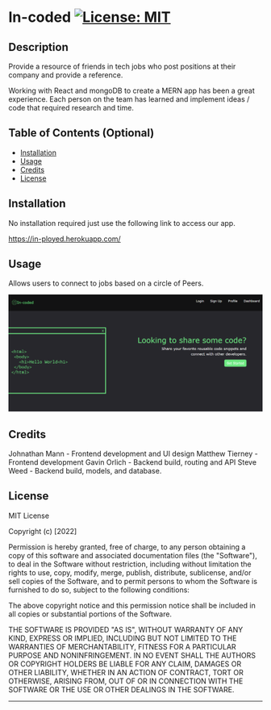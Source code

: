 # In-coded [![License: MIT](https://img.shields.io/badge/License-MIT-yellow.svg)](https://opensource.org/licenses/MIT)

## Description

Provide a resource of friends in tech jobs who post positions at their company and provide a reference.

Working with React and mongoDB to create a MERN app has been a great experience. Each person on the team has learned and implement ideas / code that required research and time.

## Table of Contents (Optional)

- [Installation](#installation)
- [Usage](#usage)
- [Credits](#credits)
- [License](#license)

## Installation

No installation required just use the following link to access our app.

https://in-ployed.herokuapp.com/

## Usage

Allows users to connect to jobs based on a circle of Peers.

![alt text](./client/src/assets/screenshot.png)

## Credits

Johnathan Mann - Frontend development and UI design
Matthew Tierney - Frontend development
Gavin Orlich - Backend build, routing and API
Steve Weed - Backend build, models, and database.

## License

MIT License

Copyright (c) [2022]

Permission is hereby granted, free of charge, to any person obtaining a copy
of this software and associated documentation files (the "Software"), to deal
in the Software without restriction, including without limitation the rights
to use, copy, modify, merge, publish, distribute, sublicense, and/or sell
copies of the Software, and to permit persons to whom the Software is
furnished to do so, subject to the following conditions:

The above copyright notice and this permission notice shall be included in all
copies or substantial portions of the Software.

THE SOFTWARE IS PROVIDED "AS IS", WITHOUT WARRANTY OF ANY KIND, EXPRESS OR
IMPLIED, INCLUDING BUT NOT LIMITED TO THE WARRANTIES OF MERCHANTABILITY,
FITNESS FOR A PARTICULAR PURPOSE AND NONINFRINGEMENT. IN NO EVENT SHALL THE
AUTHORS OR COPYRIGHT HOLDERS BE LIABLE FOR ANY CLAIM, DAMAGES OR OTHER
LIABILITY, WHETHER IN AN ACTION OF CONTRACT, TORT OR OTHERWISE, ARISING FROM,
OUT OF OR IN CONNECTION WITH THE SOFTWARE OR THE USE OR OTHER DEALINGS IN THE
SOFTWARE.

---
